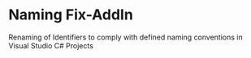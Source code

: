 Naming Fix-AddIn
===============

Renaming of Identifiers to comply with defined naming conventions in Visual Studio C# Projects